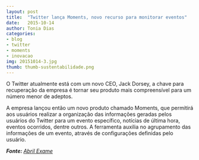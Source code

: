 ```yaml
---
layout: post
title:  "Twitter lança Moments, novo recurso para monitorar eventos"
date:   2015-10-14
author: Tonia Dias
categories: 
- blog
- twitter
- moments
- inovacao
img: 20151014-3.jpg
thumb: thumb-sustentabilidade.png
---
```


O Twitter atualmente está com um novo CEO, Jack Dorsey, a chave para recuperação da empresa é tornar seu produto mais compreensível para um número menor de adeptos. <!--more-->

A empresa lançou então um novo produto chamado Moments, que permitirá aos usuários realizar a organização das informações geradas pelos usuários do Twitter para um evento específico, notícias de última hora, eventos ocorridos, dentre outros. A ferramenta auxilia no agrupamento das informações de um evento, através de configurações definidas pelo usuário. 

<i><b>Fonte: </b><a href="http://exame.abril.com.br/tecnologia/noticias/twitter-lanca-moments-novo-recurso-para-monitorar-eventos">Abril Exame</a></i>